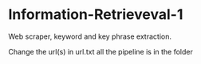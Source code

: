 # Information-Retrieveval-1
Web scraper, keyword and key phrase extraction.  

Change the url(s) in url.txt
all the pipeline is in the folder
